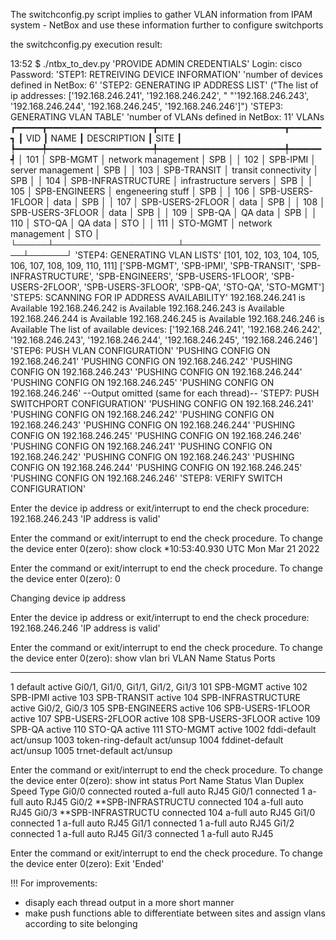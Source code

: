 The switchconfig.py script implies to gather VLAN information from IPAM system - NetBox and use these information further to configure switchports

the switchconfig.py execution result:

13:52 $ ./ntbx_to_dev.py 
'PROVIDE ADMIN CREDENTIALS'
Login: cisco
Password: 
'STEP1: RETREIVING DEVICE INFORMATION'
'number of devices defined in NetBox: 6'
'STEP2: GENERATING IP ADDRESS LIST'
("The list of ip addresses: ['192.168.246.241', '192.168.246.242', "
 "'192.168.246.243', '192.168.246.244', '192.168.246.245', '192.168.246.246']")
'STEP3: GENERATING VLAN TABLE'
'number of VLANs defined in NetBox: 11'
                           VLANs                            
┏━━━━━┳━━━━━━━━━━━━━━━━━━━━┳━━━━━━━━━━━━━━━━━━━━━━━━┳━━━━━━┓
┃ VID ┃ NAME               ┃ DESCRIPTION            ┃ SITE ┃
┡━━━━━╇━━━━━━━━━━━━━━━━━━━━╇━━━━━━━━━━━━━━━━━━━━━━━━╇━━━━━━┩
│ 101 │ SPB-MGMT           │ network management     │ SPB  │
│ 102 │ SPB-IPMI           │ server management      │ SPB  │
│ 103 │ SPB-TRANSIT        │ transit connectivity   │ SPB  │
│ 104 │ SPB-INFRASTRUCTURE │ infrastructure servers │ SPB  │
│ 105 │ SPB-ENGINEERS      │ engeneering stuff      │ SPB  │
│ 106 │ SPB-USERS-1FLOOR   │ data                   │ SPB  │
│ 107 │ SPB-USERS-2FLOOR   │ data                   │ SPB  │
│ 108 │ SPB-USERS-3FLOOR   │ data                   │ SPB  │
│ 109 │ SPB-QA             │ QA data                │ SPB  │
│ 110 │ STO-QA             │ QA data                │ STO  │
│ 111 │ STO-MGMT           │ network management     │ STO  │
└─────┴────────────────────┴────────────────────────┴──────┘
'STEP4: GENERATING VLAN LISTS'
[101, 102, 103, 104, 105, 106, 107, 108, 109, 110, 111]
['SPB-MGMT', 'SPB-IPMI', 'SPB-TRANSIT', 'SPB-INFRASTRUCTURE', 'SPB-ENGINEERS', 'SPB-USERS-1FLOOR', 'SPB-USERS-2FLOOR', 'SPB-USERS-3FLOOR', 'SPB-QA', 'STO-QA', 'STO-MGMT']
'STEP5: SCANNING FOR IP ADDRESS AVAILABILITY'
192.168.246.241 is Available
192.168.246.242 is Available
192.168.246.243 is Available
192.168.246.244 is Available
192.168.246.245 is Available
192.168.246.246 is Available
The list of available devices:
['192.168.246.241', '192.168.246.242', '192.168.246.243', '192.168.246.244', '192.168.246.245', '192.168.246.246']
'STEP6: PUSH VLAN CONFIGURATION'
'PUSHING CONFIG ON 192.168.246.241'
'PUSHING CONFIG ON 192.168.246.242'
'PUSHING CONFIG ON 192.168.246.243'
'PUSHING CONFIG ON 192.168.246.244'
'PUSHING CONFIG ON 192.168.246.245'
'PUSHING CONFIG ON 192.168.246.246'
--Output omitted (same for each thread)--
'STEP7: PUSH SWITCHPORT CONFIGURATION'
'PUSHING CONFIG ON 192.168.246.241'
'PUSHING CONFIG ON 192.168.246.242'
'PUSHING CONFIG ON 192.168.246.243'
'PUSHING CONFIG ON 192.168.246.244'
'PUSHING CONFIG ON 192.168.246.245'
'PUSHING CONFIG ON 192.168.246.246'
'PUSHING CONFIG ON 192.168.246.241'
'PUSHING CONFIG ON 192.168.246.242'
'PUSHING CONFIG ON 192.168.246.243'
'PUSHING CONFIG ON 192.168.246.244'
'PUSHING CONFIG ON 192.168.246.245'
'PUSHING CONFIG ON 192.168.246.246'
'STEP8: VERIFY SWITCH CONFIGURATION'

Enter the device ip address or exit/interrupt to end the check procedure: 192.168.246.243
'IP address is valid'

Enter the command or exit/interrupt to end the check procedure. To change the device enter 0(zero): show clock
*10:53:40.930 UTC Mon Mar 21 2022

Enter the command or exit/interrupt to end the check procedure. To change the device enter 0(zero): 0

Changing device ip address

Enter the device ip address or exit/interrupt to end the check procedure: 192.168.246.246
'IP address is valid'

Enter the command or exit/interrupt to end the check procedure. To change the device enter 0(zero): show vlan bri
VLAN Name                             Status    Ports
---- -------------------------------- --------- -------------------------------
1    default                          active    Gi0/1, Gi1/0, Gi1/1, Gi1/2, Gi1/3
101  SPB-MGMT                         active
102  SPB-IPMI                         active
103  SPB-TRANSIT                      active
104  SPB-INFRASTRUCTURE               active    Gi0/2, Gi0/3
105  SPB-ENGINEERS                    active
106  SPB-USERS-1FLOOR                 active
107  SPB-USERS-2FLOOR                 active
108  SPB-USERS-3FLOOR                 active
109  SPB-QA                           active
110  STO-QA                           active
111  STO-MGMT                         active
1002 fddi-default                     act/unsup
1003 token-ring-default               act/unsup
1004 fddinet-default                  act/unsup
1005 trnet-default                    act/unsup

Enter the command or exit/interrupt to end the check procedure. To change the device enter 0(zero): show int status
Port      Name               Status       Vlan       Duplex  Speed Type
Gi0/0                        connected    routed     a-full   auto RJ45
Gi0/1                        connected    1          a-full   auto RJ45
Gi0/2     **SPB-INFRASTRUCTU connected    104        a-full   auto RJ45
Gi0/3     **SPB-INFRASTRUCTU connected    104        a-full   auto RJ45
Gi1/0                        connected    1          a-full   auto RJ45
Gi1/1                        connected    1          a-full   auto RJ45
Gi1/2                        connected    1          a-full   auto RJ45
Gi1/3                        connected    1          a-full   auto RJ45

Enter the command or exit/interrupt to end the check procedure. To change the device enter 0(zero): Exit
'Ended'

!!!
For improvements:
- disaply each thread output in a more short manner
- make push functions able to differentiate between sites and assign vlans according to site belonging